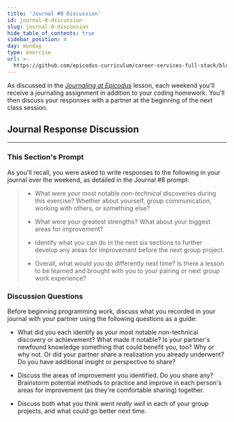 ```yaml
---
title: 'Journal #8 Discussion'
id: journal-8-discussion
slug: journal-8-discussion
hide_table_of_contents: true
sidebar_position: 4
day: monday
type: exercise
url: >-
  https://github.com/epicodus-curriculum/career-services-full-stack/blob/main/2_week_eight_journal_discussion_classwork.md
---
```


As discussed in the _[Journaling at Epicodus](https://new.learnhowtoprogram.com/introduction-to-programming/git-html-and-css/homework-journaling-at-epicodus)_ lesson, each weekend you'll receive a journaling assignment in addition to your coding homework. You'll then discuss your responses with a partner at the beginning of the next class session.

## Journal Response Discussion
---

### This Section's Prompt

As you'll recall, you were asked to write responses to the following in your journal over the weekend, as detailed in the Journal #8 prompt:

> * What were your most notable _non-technical_ discoveries during this exercise? Whether about yourself, group communication, working with others, or something else?
>
> * What were your greatest strengths? What about your biggest areas for improvement?
>
> * Identify what you can do in the next six sections to further develop any areas for improvement before the next group project.
>
> * Overall, what would you do differently next time? Is there a lesson to be learned and brought with you to your pairing or next group work experience?  

### Discussion Questions

Before beginning programming work, discuss what you recorded in your journal with your partner using the following questions as a guide:

* What did you each identify as your most notable non-technical discovery or achievement? What made it notable? Is your partner's newfound knowledge something that could benefit you, too? Why or why not. Or did your partner share a realization you already underwent? Do you have additional insight or perspective to share?

* Discuss the areas of improvement you identified. Do you share any? Brainstorm potential methods to practice and improve in each person's areas for improvement (as they're comfortable sharing) together.

* Discuss both what you think went _really well_ in each of your group projects, and what could go better next time.

